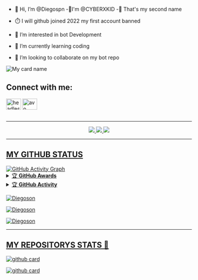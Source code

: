 


- 👋 Hi, I’m @Diegospn
-🥰I'm @CYBERXKID 
-🥰 That's my second name
- ⏱️ I will github joined 2022 my first account banned

- 👀 I’m interested in bot Development

- 🌱 I’m currently learning coding

- 💞️ I’m looking to collaborate on my bot repo

![My card name](https://cardivo.vercel.app/api?name=DIEGOSON&description=Hi,%20Welcome%20To%20My%20Profile%20😈&image=https://te.legra.ph/file/cc38aa17d43d50974e178.jpg?v=4&s=10?v=4&backgroundColor=%23ecf0f1&instagram=Diegoson&github=Diegoson&twitter=&pattern=leaf&colorPattern=%23eaeaea)


<h2 align="left">Connect with me:</h2>
<p align="left">

<a href="https://instagram.com/Diegoson_OFC" target="blank"><img align="center" src="https://raw.githubusercontent.com/rahuldkjain/github-profile-readme-generator/master/src/images/icons/Social/instagram.svg" alt="headless_angels.exo" height="30" width="40" /></a>
<a href="https://wa.me/27686881509" target="blank"><img align="center" src="https://raw.githubusercontent.com/rahuldkjain/github-profile-readme-generator/master/src/images/icons/Social/whatsapp.svg" alt="avo" height="30" width="40" /></a>
</br></br>
						
_______						
<!---
<img src="https://telegra.ph/file/72a4abf2a093bc0d4f6ed.jpg">
--->

<p align="center">
  <a href="https://github.com/Diegoson">
    <img src="https://komarev.com/ghpvc/?username=Diegoson&label=Profile%200views&color=0000FF&label=Profile+Views&style=plastic">
</a>
  <a href="https://github.com/Diegoson?tab=stars">
    <img src="https://img.shields.io/github/Diegoson?color=0000FF&label=Stargazers&style=plastic">

  </a>
  <a href="https://github.com/Diegoson?tab=followers">
    <img src="https://img.shields.io/github/followers/Diegoson?color=0000FF&label=Followers&style=plastic">
</br>

----
## MY GITHUB STATUS 

  <img src="https://activity-graph.herokuapp.com/graph?username=Diegoson&amp;bg_color=000000&amp;color=4fff67&amp;line=4fff67&amp;point=ffffff&amp;area=true&amp;hide_border=true" alt="GitHub Activity Graph">
  </div>

<details>
    <summary>&#127942 <b>GitHub Awards</b></summary><br/>

![Github Trophy](https://github-profile-trophy.vercel.app/?username=Diegoson)

</details>

<details>
    <summary>&#127942 <b>GitHub Activity</b></summary><br/>

![Metrics](https://metrics.lecoq.io/Diegoson?template=classic&followup=1&isocalendar=1&languages=1&isocalendar.duration=half-year&config.timezone=Europe%2FIstanbul)

</details> 



<p align="center">
<p><img align="center" src="https://github-readme-stats.vercel.app/api/top-langs?username=Diegoson&show_icons=true&theme=dark&locale=en&layout=compact" alt="Diegoson" /></p>

<p align="center">
<p><img align="center" src="https://github-readme-stats.vercel.app/api?username=Diegoson&show_icons=true&theme=dark&locale=en" alt="Diegoson" /></p>

<p><img align="center" src="https://github-readme-streak-stats.herokuapp.com/?user=Diegoson&theme=dark" alt="Diegoson" /></p>
</p>

</div>

----
## MY REPOSITORYS STATS 🔭

[![github card](https://github-readme-stats.vercel.app/api/pin/?username=Diegoson&theme=dark)](https://github.com/Diegoson)

[![github card](https://github-readme-stats.vercel.app/api/pin/?username=Diegoson&theme=dark)](https://github.com/Diegoson)


